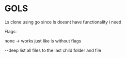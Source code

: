 # GOLS
Ls clone using go since ls doesnt have functionality i need

Flags:

none -> works just like ls without flags

--deep list all files to the last child folder and file

